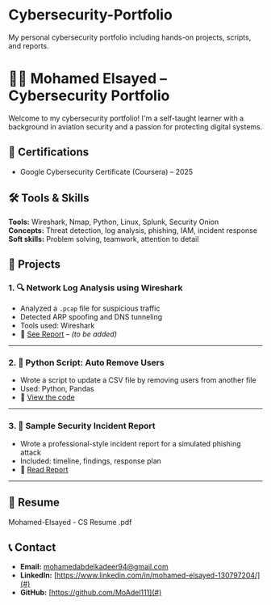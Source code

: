 # Cybersecurity-Portfolio
My personal cybersecurity portfolio including hands-on projects, scripts, and reports.
# 👨‍💻 Mohamed Elsayed – Cybersecurity Portfolio

Welcome to my cybersecurity portfolio! I'm a self-taught learner with a background in aviation security and a passion for protecting digital systems.

## 📜 Certifications
- Google Cybersecurity Certificate (Coursera) – 2025

## 🛠️ Tools & Skills
**Tools:** Wireshark, Nmap, Python, Linux, Splunk, Security Onion  
**Concepts:** Threat detection, log analysis, phishing, IAM, incident response  
**Soft skills:** Problem solving, teamwork, attention to detail

## 📂 Projects

### 1. 🔍 Network Log Analysis using Wireshark
- Analyzed a `.pcap` file for suspicious traffic  
- Detected ARP spoofing and DNS tunneling  
- Tools used: Wireshark  
- 📎 [See Report](link-here) – *(to be added)*

---

### 2. 🐍 Python Script: Auto Remove Users
- Wrote a script to update a CSV file by removing users from another file  
- Used: Python, Pandas  
- 📁 [View the code](link-here)

---

### 3. 📄 Sample Security Incident Report
- Wrote a professional-style incident report for a simulated phishing attack  
- Included: timeline, findings, response plan  
- 📎 [Read Report](link-here)

---

## 📄 Resume
Mohamed-Elsayed - CS Resume .pdf

## 📞 Contact
- **Email:** mohamedabdelkadeer94@gmail.com  
- **LinkedIn:** [https://www.linkedin.com/in/mohamed-elsayed-130797204/](#)  
- **GitHub:** [https://github.com/MoAdel111](#)
